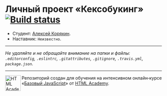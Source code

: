 # Личный проект «Кексобукинг» [![Build status][travis-image]][travis-url]

* Студент: [Алексей Корякин](https://up.htmlacademy.ru/javascript/11/user/368101).
* Наставник: `Неизвестно`.

---

_Не удаляйте и не обращайте внимание на папки и файлы:_<br>
_`.editorconfig`, `.eslintrc`, `.gitattributes`, `.gitignore`, `.travis.yml`, `package.json`._

---

<a href="https://htmlacademy.ru/intensive/javascript"><img align="left" width="50" height="50" title="HTML Academy" src="https://up.htmlacademy.ru/static/img/intensive/javascript/logo-for-github.svg"></a>

Репозиторий создан для обучения на интенсивном онлайн‑курсе «[Базовый JavaScript](https://htmlacademy.ru/intensive/javascript)» от [HTML Academy](https://htmlacademy.ru).

[travis-image]: https://travis-ci.org/htmlacademy-javascript/368101-keksobooking.svg?branch=master
[travis-url]: https://travis-ci.org/htmlacademy-javascript/368101-keksobooking

